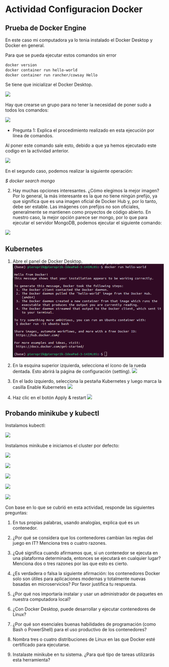 # Actividad Configuracion Docker

## Prueba de Docker Engine

En este caso mi computadora ya lo tenia instalado el Docker Desktop y Docker en general.

Para que se pueda ejecutar estos comandos sin error

```
docker version
docker container run hello-world
docker container run rancher/cowsay Hello
```

Se tiene que inicializar el Docker Desktop.

![](info.png)

Hay que crearse un grupo para no tener la necesidad de poner sudo a todos los comandos:

![](service.png)


- Pregunta 1: Explica el procedimiento realizado en esta ejecución por línea de comandos.

Al poner este comando sale esto, debido a que ya hemos ejecutado este codigo en la actividad anterior.

[](img/helloworld.png)

![](cow.png)




En el segundo caso, podemos realizar la siguiente operación:

*$ docker search mongo*

2. Hay muchas opciones interesantes. ¿Cómo elegimos la mejor imagen? Por lo general, la más
interesante es la que no tiene ningún prefijo, ya que significa que es una imagen oficial de Docker Hub y,
por lo tanto, debe ser estable. Las imágenes con prefijos no son oficiales, generalmente se mantienen
como proyectos de código abierto. En nuestro caso, la mejor opción parece ser mongo, por lo que para
ejecutar el servidor MongoDB, podemos ejecutar el siguiente comando: 

![](mongo.png)


## Kubernetes

1. Abre el panel de Docker Desktop.
![](img/helloworld.png)

2. En la esquina superior izquierda, selecciona el ícono de la rueda dentada. Esto abrirá la página de configuración (setting).
![](img/diagram.png)

3. En el lado izquierdo, selecciona la pestaña Kubernetes y luego marca la casilla Enable Kubernetes
![](img/diagrama.png)

4. Haz clic en el botón Apply & restart
![](img/diagrama.png)


## Probando minikube y kubectl

Instalamos kubectl:

![](img/kuber.png)

Instalamos minikube e iniciamos el cluster por defecto:

![](img/minikube.png)


![](img/kube_config1.png)

![](img/ginx1.png)

![](img/deploy.png)

![](img/deploy_web.png)


Con base en lo que se cubrió en esta actividad, responde las siguientes preguntas:
1. En tus propias palabras, usando analogías, explica qué es un contenedor.


2. ¿Por qué se considera que los contenedores cambian las reglas del juego en IT? Menciona tres o cuatro razones.



3. ¿Qué significa cuando afirmamos que, si un contenedor se ejecuta en una plataforma
determinada, entonces se ejecutará en cualquier lugar? Menciona dos o tres razones por las que
esto es cierto.


4. ¿Es verdadera o falsa la siguiente afirmación: los contenedores Docker solo son útiles para
aplicaciones modernas y totalmente nuevas basadas en microservicios? Por favor justifica tu
respuesta.


5. ¿Por qué nos importaría instalar y usar un administrador de paquetes en nuestra computadora
local?


6. ¿Con Docker Desktop, puede desarrollar y ejecutar contenedores de Linux?


7. ¿Por qué son esenciales buenas habilidades de programación (como Bash o PowerShell) para el
uso productivo de los contenedores?


8. Nombra tres o cuatro distribuciones de Linux en las que Docker esté certificado para ejecutarse.


9. Instalaste minikube en tu sistema. ¿Para qué tipo de tareas utilizarás esta herramienta?


